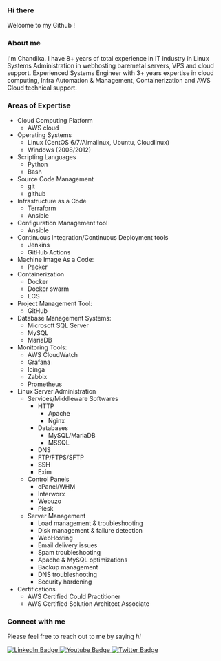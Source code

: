 ### Hi there 

Welcome to my Github !

### About me

I'm Chandika. I have 8+ years of total experience in IT industry in Linux Systems Administration in webhosting baremetal servers, VPS and cloud support. Experienced Systems Engineer with 3+ years expertise in cloud computing, Infra Automation & Management, Containerization and AWS Cloud technical support.

### Areas of Expertise

- Cloud Computing Platform
    - AWS cloud        
- Operating Systems
    - Linux (CentOS 6/7/Almalinux, Ubuntu, Cloudlinux)
    - Windows (2008/2012)      
- Scripting Languages
    - Python
    - Bash      
- Source Code Management
    - git
    - github  
- Infrastructure as a Code
    - Terraform
    - Ansible      
- Configuration Management tool
    - Ansible        
- Continuous Integration/Continuous Deployment tools
    - Jenkins
    - GitHub Actions  
- Machine Image As a Code: 
    - Packer
- Containerization
    - Docker
    - Docker swarm
    - ECS      
- Project Management Tool:
    - GitHub      
- Database Management Systems:
    - Microsoft SQL Server
    - MySQL
    - MariaDB
- Monitoring Tools:
    - AWS CloudWatch
    - Grafana
    - Icinga
    - Zabbix
    - Prometheus      
- Linux Server Administration
    - Services/Middleware Softwares
        - HTTP
            - Apache
            - Nginx
        - Databases
            - MySQL/MariaDB
            - MSSQL
        - DNS
        - FTP/FTPS/SFTP
        - SSH
        - Exim
    - Control Panels
        - cPanel/WHM
        - Interworx
        - Webuzo
        - Plesk
    - Server Management
        - Load management & troubleshooting
        - Disk management & failure detection
        - WebHosting
        - Email delivery issues
        - Spam troubleshooting
        - Apache & MySQL optimizations
        - Backup management
        - DNS troubleshooting
        - Security hardening
- Certifications
    - AWS Certified Could Practitioner
    - AWS Certified Solution Architect Associate


### Connect with me

Please feel free to reach out to me by saying _hi_

<div id="badges">
  <a href="https://www.linkedin.com/in/chandikas/">
    <img src="https://img.shields.io/badge/LinkedIn-blue?logo=linkedin&logoColor=white&style=for-the-badge" alt="LinkedIn Badge"/>
  </a>
  <a href="mailto:erchandika@gmail.com">
    <img src="https://img.shields.io/badge/Gmail-red?style=for-the-badge&logo=gmail&logoColor=white" alt="Youtube Badge"/>
  </a>
  <a href="https://wa.me/9995627027?text=Hi%20there!">
    <img src="https://img.shields.io/badge/Whatsapp-25d366?style=for-the-badge&logo=whatsapp&logoColor=white" alt="Twitter Badge"/>
  </a>
</div>

<!--
**chandika-s/chandika-s** is a ✨ _special_ ✨ repository because its `README.md` (this file) appears on your GitHub profile.

Here are some ideas to get you started:

- 🔭 I’m currently working on ...
- 🌱 I’m currently learning ...
- 👯 I’m looking to collaborate on ...
- 🤔 I’m looking for help with ...
- 💬 Ask me about ...
- 📫 How to reach me: ...
- 😄 Pronouns: ...
- ⚡ Fun fact: ...
-->
